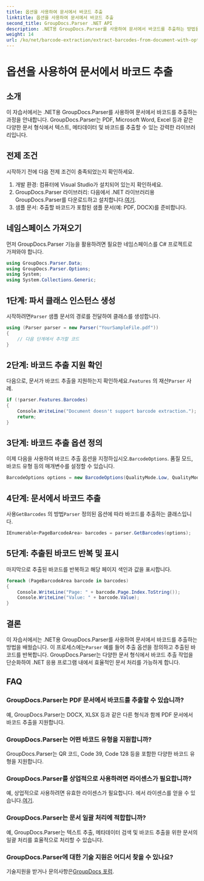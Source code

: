 ```yaml
---
title: 옵션을 사용하여 문서에서 바코드 추출
linktitle: 옵션을 사용하여 문서에서 바코드 추출
second_title: GroupDocs.Parser .NET API
description: .NET용 GroupDocs.Parser를 사용하여 문서에서 바코드를 추출하는 방법을 알아보세요. 코드 예제와 FAQ가 포함된 종합 튜토리얼입니다.
weight: 14
url: /ko/net/barcode-extraction/extract-barcodes-from-document-with-options/
---
```


# 옵션을 사용하여 문서에서 바코드 추출

## 소개
이 자습서에서는 .NET용 GroupDocs.Parser를 사용하여 문서에서 바코드를 추출하는 과정을 안내합니다. GroupDocs.Parser는 PDF, Microsoft Word, Excel 등과 같은 다양한 문서 형식에서 텍스트, 메타데이터 및 바코드를 추출할 수 있는 강력한 라이브러리입니다.
## 전제 조건
시작하기 전에 다음 전제 조건이 충족되었는지 확인하세요.
1. 개발 환경: 컴퓨터에 Visual Studio가 설치되어 있는지 확인하세요.
2.  GroupDocs.Parser 라이브러리: 다음에서 .NET 라이브러리용 GroupDocs.Parser를 다운로드하고 설치합니다.[여기](https://releases.groupdocs.com/parser/net/).
3. 샘플 문서: 추출할 바코드가 포함된 샘플 문서(예: PDF, DOCX)를 준비합니다.

## 네임스페이스 가져오기
먼저 GroupDocs.Parser 기능을 활용하려면 필요한 네임스페이스를 C# 프로젝트로 가져와야 합니다.
```csharp
using GroupDocs.Parser.Data;
using GroupDocs.Parser.Options;
using System;
using System.Collections.Generic;
```
## 1단계: 파서 클래스 인스턴스 생성
 시작하려면`Parser` 샘플 문서의 경로를 전달하여 클래스를 생성합니다.
```csharp
using (Parser parser = new Parser("YourSampleFile.pdf"))
{
    // 다음 단계에서 추가할 코드
}
```
## 2단계: 바코드 추출 지원 확인
 다음으로, 문서가 바코드 추출을 지원하는지 확인하세요.`Features` 의 재산`Parser` 사례.
```csharp
if (!parser.Features.Barcodes)
{
    Console.WriteLine("Document doesn't support barcode extraction.");
    return;
}
```
## 3단계: 바코드 추출 옵션 정의
 이제 다음을 사용하여 바코드 추출 옵션을 지정하십시오.`BarcodeOptions`. 품질 모드, 바코드 유형 등의 매개변수를 설정할 수 있습니다.
```csharp
BarcodeOptions options = new BarcodeOptions(QualityMode.Low, QualityMode.Low, "QR");
```
## 4단계: 문서에서 바코드 추출
 사용`GetBarcodes` 의 방법`Parser` 정의된 옵션에 따라 바코드를 추출하는 클래스입니다.
```csharp
IEnumerable<PageBarcodeArea> barcodes = parser.GetBarcodes(options);
```
## 5단계: 추출된 바코드 반복 및 표시
마지막으로 추출된 바코드를 반복하고 해당 페이지 색인과 값을 표시합니다.
```csharp
foreach (PageBarcodeArea barcode in barcodes)
{
    Console.WriteLine("Page: " + barcode.Page.Index.ToString());
    Console.WriteLine("Value: " + barcode.Value);
}
```

## 결론
 이 자습서에서는 .NET용 GroupDocs.Parser를 사용하여 문서에서 바코드를 추출하는 방법을 배웠습니다. 이 프로세스에는`Parser` 예를 들어 추출 옵션을 정의하고 추출된 바코드를 반복합니다. GroupDocs.Parser는 다양한 문서 형식에서 바코드 추출 작업을 단순화하여 .NET 응용 프로그램 내에서 효율적인 문서 처리를 가능하게 합니다.

## FAQ
### GroupDocs.Parser는 PDF 문서에서 바코드를 추출할 수 있습니까?
예, GroupDocs.Parser는 DOCX, XLSX 등과 같은 다른 형식과 함께 PDF 문서에서 바코드 추출을 지원합니다.
### GroupDocs.Parser는 어떤 바코드 유형을 지원합니까?
GroupDocs.Parser는 QR 코드, Code 39, Code 128 등을 포함한 다양한 바코드 유형을 지원합니다.
### GroupDocs.Parser를 상업적으로 사용하려면 라이센스가 필요합니까?
 예, 상업적으로 사용하려면 유효한 라이센스가 필요합니다. 에서 라이센스를 얻을 수 있습니다.[여기](https://purchase.groupdocs.com/buy).
### GroupDocs.Parser는 문서 일괄 처리에 적합합니까?
예, GroupDocs.Parser는 텍스트 추출, 메타데이터 검색 및 바코드 추출을 위한 문서의 일괄 처리를 효율적으로 처리할 수 있습니다.
### GroupDocs.Parser에 대한 기술 지원은 어디서 찾을 수 있나요?
 기술지원을 받거나 문의사항은[GroupDocs 포럼](https://forum.groupdocs.com/c/parser/17).